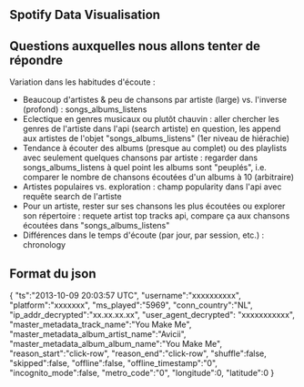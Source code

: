 ## Spotify Data Visualisation

## Questions auxquelles nous allons tenter de répondre

Variation dans les habitudes d'écoute :
- Beaucoup d'artistes & peu de chansons par artiste (large) vs. l'inverse (profond) : songs_albums_listens
- Eclectique en genres musicaux ou plutôt chauvin : aller chercher les genres de l'artiste dans l'api (search artiste) en question, les append aux artistes de l'objet "songs_albums_listens" (1er niveau de hiérachie)
- Tendance à écouter des albums (presque au complet) ou des playlists avec seulement quelques chansons par artiste : regarder dans songs_albums_listens à quel point les albums sont "peuplés", i.e. comparer le nombre de chansons écoutées d'un albums à 10 (arbitraire)
- Artistes populaires vs. exploration : champ popularity dans l'api avec requête search de l'artiste
- Pour un artiste, rester sur ses chansons les plus écoutées ou explorer son répertoire : requete artist top tracks api, compare ça aux chansons écoutées dans "songs_albums_listens"
- Différences dans le temps d'écoute (par jour, par session, etc.) : chronology

## Format du json

{
    "ts":"2013-10-09 20:03:57 UTC",
    "username":"xxxxxxxxxx",
    "platform":"xxxxxxx",
    "ms_played":"5969",
    "conn_country":"NL",
    "ip_addr_decrypted":"xx.xx.xx.xx",
    "user_agent_decrypted": "xxxxxxxxxxx",
    "master_metadata_track_name":"You Make Me",
    "master_metadata_album_artist_name":"Avicii",
    "master_metadata_album_album_name":"You Make Me",
    "reason_start":"click-row",
    "reason_end":"click-row",
    "shuffle":false,
    "skipped":false,
    "offline":false,
    "offline_timestamp":"0",
    "incognito_mode":false,
    "metro_code":"0",
    "longitude":0,
    "latitude":0
}